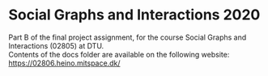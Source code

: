 # Social Graphs and Interactions 2020

Part B of the final project assignment, for the course Social Graphs and Interactions (02805) at DTU. <br>
Contents of the docs folder are available on the following website: https://02806.heino.mitspace.dk/
